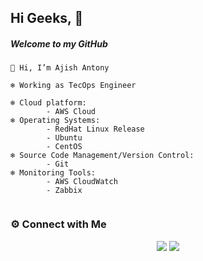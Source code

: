 ## Hi Geeks, 👋

##### Welcome to my GitHub

```
👋 Hi, I’m Ajish Antony

❄️ Working as TecOps Engineer

❄️ Cloud platform: 
        - AWS Cloud
❄️ Operating Systems:
        - RedHat Linux Release
        - Ubuntu
        - CentOS
❄️ Source Code Management/Version Control:
        - Git
❄️ Monitoring Tools:
        - AWS CloudWatch
        - Zabbix
    
```     

### ⚙️ Connect with Me

<p align="center">
<a href="mailto:ajishantony95@gmail.com"><img src="https://img.shields.io/badge/Gmail-D14836?style=for-the-badge&logo=gmail&logoColor=white"/></a>
<a href="https://www.linkedin.com/in/ajish-antony/"><img src="https://img.shields.io/badge/LinkedIn-0077B5?style=for-the-badge&logo=linkedin&logoColor=white"/></a> 
